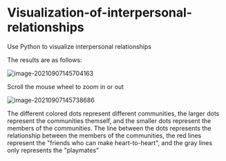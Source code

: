 # Visualization-of-interpersonal-relationships
Use Python to visualize interpersonal relationships

The results are as follows:

![image-20210907145704163](http://ltzunanimage.oss-cn-shenzhen.aliyuncs.com/img/image-20210907145704163.png)

Scroll the mouse wheel to zoom in or out

![image-20210907145738686](http://ltzunanimage.oss-cn-shenzhen.aliyuncs.com/img/image-20210907145738686.png)

The different colored dots represent different communities, the larger dots represent the communities themself, and the smaller dots represent the members of the communities. The line between the dots represents the relationship between the members of the communities, the red lines represent the "friends who can make heart-to-heart", and the gray lines only represents the "playmates"
